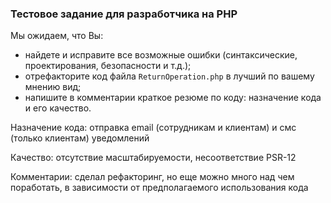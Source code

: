### Тестовое задание для разработчика на PHP
Мы ожидаем, что Вы:
* найдете и исправите все возможные ошибки (синтаксические, проектирования, безопасности и т.д.);
* отрефакторите код файла `ReturnOperation.php` в лучший по вашему мнению вид;
* напишите в комментарии краткое резюме по коду: назначение кода и его качество.


Назначение кода:
отправка email (сотрудникам и клиентам) и смс (только клиентам) уведомлений

Качество:
отсутствие масштабируемости, несоответствие PSR-12

Комментарии:
сделал рефакторинг, но еще можно много над чем поработать, в зависимости от предполагаемого использования кода
